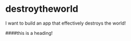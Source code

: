 # destroytheworld
I want to build an app that effectively destroys the world!

####this is a heading!
